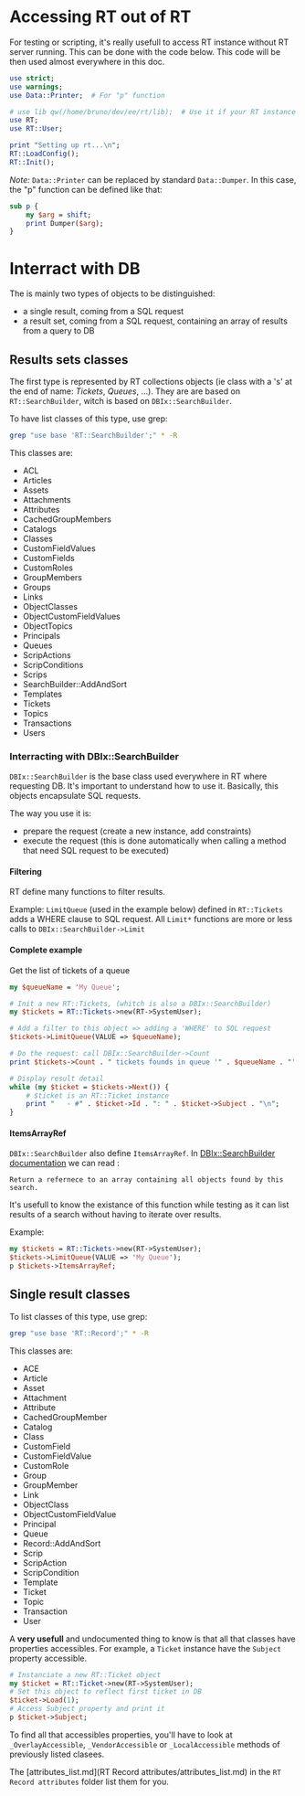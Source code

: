 # Accessing RT out of RT

For testing or scripting, it's really usefull to access RT instance without RT server running.
This can be done with the code below. This code will be then used almost everywhere in this doc.

```perl
use strict;
use warnings;
use Data::Printer;  # For "p" function

# use lib qw(/home/bruno/dev/ee/rt/lib);  # Use it if your RT instance is not in a standard path
use RT;
use RT::User;

print "Setting up rt...\n";
RT::LoadConfig();
RT::Init();
```

*Note:* `Data::Printer` can be replaced by standard `Data::Dumper`. In this case, the "p" function can be defined like that:

```perl
sub p {
    my $arg = shift;
    print Dumper($arg);
}
```

# Interract with DB

The is mainly two types of objects to be distinguished:
  - a single result, coming from a SQL request
  - a result set, coming from a SQL request, containing an array of results from a query to DB

## Results sets classes

The first type is represented by RT collections objects (ie class with a 's' at the end of name: *Tickets*, *Queues*, ...).
They are are based on `RT::SearchBuilder`, witch is based on `DBIx::SearchBuilder`.

To have list classes of this type, use grep:

```bash
grep "use base 'RT::SearchBuilder';" * -R
```

This classes are:

  - ACL
  - Articles
  - Assets
  - Attachments
  - Attributes
  - CachedGroupMembers
  - Catalogs
  - Classes
  - CustomFieldValues
  - CustomFields
  - CustomRoles
  - GroupMembers
  - Groups
  - Links
  - ObjectClasses
  - ObjectCustomFieldValues
  - ObjectTopics
  - Principals
  - Queues
  - ScripActions
  - ScripConditions
  - Scrips
  - SearchBuilder::AddAndSort
  - Templates
  - Tickets
  - Topics
  - Transactions
  - Users

### Interracting with DBIx::SearchBuilder

`DBIx::SearchBuilder` is the base class used everywhere in RT where requesting DB. It's important to understand how to use it. Basically, this objects encapsulate SQL requests.

The way you use it is:

  - prepare the request (create a new instance, add constraints)
  - execute the request (this is done automatically when calling a method that need SQL request to be executed)

#### Filtering

RT define many functions to filter results.

Example: `LimitQueue` (used in the example below) defined in `RT::Tickets` adds a WHERE clause to SQL request.
All `Limit*` functions are more or less calls to `DBIx::SearchBuilder->Limit`

#### Complete example

Get the list of tickets of a queue

```perl
my $queueName = 'My Queue';

# Init a new RT::Tickets, (whitch is also a DBIx::SearchBuilder)
my $tickets = RT::Tickets->new(RT->SystemUser);

# Add a filter to this object => adding a 'WHERE' to SQL request
$tickets->LimitQueue(VALUE => $queueName);

# Do the request: call DBIx::SearchBuilder->Count
print $tickets->Count . " tickets founds in queue '" . $queueName . "':\n";

# Display result detail
while (my $ticket = $tickets->Next()) {
    # $ticket is an RT::Ticket instance
    print "   - #" . $ticket->Id . ": " . $ticket->Subject . "\n";
}
```

#### ItemsArrayRef

`DBIx::SearchBuilder` also define `ItemsArrayRef`. In [DBIx::SearchBuilder documentation](http://search.cpan.org/dist/DBIx-SearchBuilder/lib/DBIx/SearchBuilder.pm#ItemsArrayRef) we can read :

    Return a refernece to an array containing all objects found by this search.

It's usefull to know the existance of this function while testing as it can list results of a search without having to iterate over results.

Example:

```perl
my $tickets = RT::Tickets->new(RT->SystemUser);
$tickets->LimitQueue(VALUE => 'My Queue');
p $tickets->ItemsArrayRef;
```

## Single result classes

To list classes of this type, use grep:

```bash
grep "use base 'RT::Record';" * -R
```

This classes are:

  - ACE
  - Article
  - Asset
  - Attachment
  - Attribute
  - CachedGroupMember
  - Catalog
  - Class
  - CustomField
  - CustomFieldValue
  - CustomRole
  - Group
  - GroupMember
  - Link
  - ObjectClass
  - ObjectCustomFieldValue
  - Principal
  - Queue
  - Record::AddAndSort
  - Scrip
  - ScripAction
  - ScripCondition
  - Template
  - Ticket
  - Topic
  - Transaction
  - User

A **very usefull** and undocumented thing to know is that all that classes have properties accessibles. For example, a `Ticket` instance have the `Subject` property accessible.

```perl
# Instanciate a new RT::Ticket object
my $ticket = RT::Ticket->new(RT->SystemUser);
# Set this object to reflect first ticket in DB
$ticket->Load(1);
# Access Subject property and print it
p $ticket->Subject;
```

To find all that accessibles properties, you'll have to look at `_OverlayAccessible`, `_VendorAccessible` or `_LocalAccessible` methods of previously listed clasees.

The [attributes_list.md](RT Record attributes/attributes_list.md) in the `RT Record attributes` folder list them for you.
